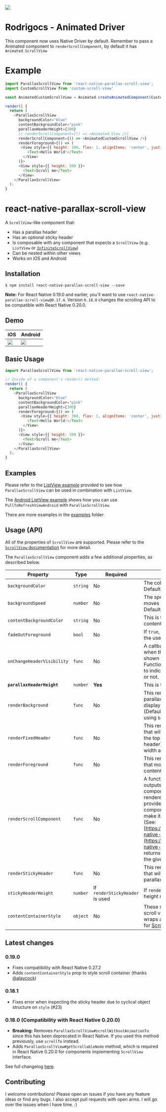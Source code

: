 [![](https://img.shields.io/npm/dm/react-native-parallax-scroll-view.svg?style=flat-square)](https://www.npmjs.com/package/react-native-parallax-scroll-view)

# Rodrigocs - Animated Driver

This component now uses Native Driver by default.
Remember to pass a Animated component to `renderScrollComponent`, by default it has `Animated.ScrollView`

# Example
```js
import ParallaxScrollView from 'react-native-parallax-scroll-view';
import CustomScrollView from 'custom-scroll-view'

const AnimatedCustomScrollView = Animated.createAnimatedComponent(CustomScrollView)

render() {
  return (
    <ParallaxScrollView
      backgroundColor="blue"
      contentBackgroundColor="pink"
      parallaxHeaderHeight={300}
      // renderScrollComponent={() => <Animated.View />}
      renderScrollComponent={() => <AnimatedCustomScrollView />}
      renderForeground={() => (
       <View style={{ height: 300, flex: 1, alignItems: 'center', justifyContent: 'center' }}>
          <Text>Hello World!</Text>
        </View>
      )}>
      <View style={{ height: 500 }}>
        <Text>Scroll me</Text>
      </View>
    </ParallaxScrollView>
  );
}
```

# react-native-parallax-scroll-view

A `ScrollView`-like component that:

- Has a parallax header
- Has an optional sticky header
- Is composable with any component that expects a `ScrollView` (e.g. `ListView` or [`InfiniteScrollView`](https://github.com/exponentjs/react-native-infinite-scroll-view))
- Can be nested within other views
- Works on iOS and Android

## Installation

```
$ npm install react-native-parallax-scroll-view --save
```

**Note:** For React Native 0.19.0 and earlier, you'll want to use `react-native-parallax-scroll-view@0.17.4`. Version `0.18.0` changes the scrolling API to be compatible with React Native 0.20.0.

## Demo


| iOS | Android |
| --- | ------- |
| ![](./demo.ios.0.17.2.gif) | ![](./demo.android.0.17.2.gif) |

## Basic Usage

```js
import ParallaxScrollView from 'react-native-parallax-scroll-view';

// Inside of a component's render() method:
render() {
  return (
    <ParallaxScrollView
      backgroundColor="blue"
      contentBackgroundColor="pink"
      parallaxHeaderHeight={300}
      renderForeground={() => (
       <View style={{ height: 300, flex: 1, alignItems: 'center', justifyContent: 'center' }}>
          <Text>Hello World!</Text>
        </View>
      )}>
      <View style={{ height: 500 }}>
        <Text>Scroll me</Text>
      </View>
    </ParallaxScrollView>
  );
}
```

## Examples

Please refer to the [ListView example](./examples/ListView/Talks.js) provided to see how `ParallaxScrollView` can be used in
combination with `ListView`.

The [Android ListView example](./examples/ListView/index.android.js) shows how you can use `PullToRefreshViewAndroid` with `ParallaxScrollView`.

There are more examples in the [examples](./examples) folder.

## Usage (API)

All of the properties of `ScrollView` are supported. Please refer to the
[`ScrollView` documentation](https://facebook.github.io/react-native/docs/scrollview.html) for more detail.

The `ParallaxScrollView` component adds a few additional properties, as described below.

| Property | Type | Required | Description |
| -------- | ---- | -------- | ----------- |
| `backgroundColor` | `string` | No | The color of the header background. Defaults to `#000`) |
| `backgroundSpeed` | `number` | No | The speed factor that the background moves at relative to the foreground. Defaults to 5. |
| `contentBackgroundColor` | `string` | No | This is the background color of the content. (Defaults to `'#fff'`) |
| `fadeOutForeground` | `bool` | No | If `true`, the foreground will fade out as the user scrolls up. (Defaults to `true`) |
| `onChangeHeaderVisibility` | `func` | No | A callback function that is invoked when the parallax header is hidden or shown (as the user is scrolling). Function is called with a `boolean` value to indicate whether header is visible or not. |
| **`parallaxHeaderHeight`** | `number` | **Yes** |This is the height of parallax header. |
| `renderBackground` | `func` | No | This renders the background of the parallax header. Can be used to display cover images for example. (Defaults to an opaque background using `backgroundColor`) |
| `renderFixedHeader` | `func` | No | This renders an optional fixed header that will always be visible and fixed to the top of the view (and sticky header). You should set its height and width appropriately. |
| `renderForeground` |  `func` | No |This renders the foreground header that moves at same speed as scroll content. |
| `renderScrollComponent` | `func` | No | A function with input `props` and outputs an `Animated.ScrollView`-like component in which the content is rendered. This is useful if you want to provide your own scrollable component, remember however to make it an Animated component. (See: [https://github.com/exponentjs/react-native-scrollable-mixin](https://github.com/exponentjs/react-native-scrollable-mixin)) (By default, returns a `Animated.ScrollView` with the given props) |
| `renderStickyHeader` | `func` | No | This renders an optional sticky header that will stick to the top of view when parallax header scrolls up. |
| `stickyHeaderHeight` | `number` | If `renderStickyHeader` is used | If `renderStickyHeader` is set, then its height must be specified. |
| `contentContainerStyle` | `object` | No | These styles will be applied to the scroll view content container which wraps all of the child views. (same as for [ScrollView](https://facebook.github.io/react-native/docs/scrollview.html#contentcontainerstyle)) |

## Latest changes

### 0.19.0

- Fixes compatibility with React Native 0.27.2
- Adds `contentContainerStyle` prop to style scroll container (thanks [@alaycock](https://github.com/alaycock))

### 0.18.1

- Fixes error when inspecting the sticky header due to cyclical object structure
  on `style` (#23)

### 0.18.0 (Compatibility with React Native 0.20.0)

- **Breaking:** Removes `ParallaxScrollView#scrollWithoutAnimationTo` since this has been deprecated in React Native. If you used this method previously, use `scrollTo` instead.
- Adds `ParallaxScrollView#getScrollableNode` method, which is required in React Native 0.20.0 for components implementing
  `ScrollView` interface.

See full changelog [here](./CHANGELOG.md).

## Contributing

I welcome contributions! Please open an issues if you have any feature ideas
or find any bugs. I also accept pull requests with open arms. I will
go over the issues when I have time. :)
